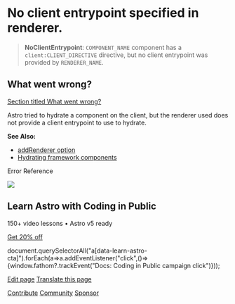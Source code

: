 No client entrypoint specified in renderer.
===========================================

> **NoClientEntrypoint**: `COMPONENT_NAME` component has a `client:CLIENT_DIRECTIVE` directive, but no client entrypoint was provided by `RENDERER_NAME`.

What went wrong?
----------------

[Section titled What went wrong?](#what-went-wrong)

Astro tried to hydrate a component on the client, but the renderer used does not provide a client entrypoint to use to hydrate.

**See Also:**

*   [addRenderer option](/en/reference/integrations-reference/#addrenderer-option)
*   [Hydrating framework components](/en/guides/framework-components/#hydrating-interactive-components)

Error Reference

![](/_astro/CodingInPublic.DpaYu7Qd_5sx41.webp)

Learn Astro with **Coding in Public**
-------------------------------------

150+ video lessons • Astro v5 ready

[Get 20% off](https://learnastro.dev?code=ASTRO_PROMO)

document.querySelectorAll("a\[data-learn-astro-cta\]").forEach(a=>a.addEventListener("click",()=>{window.fathom?.trackEvent("Docs: Coding in Public campaign click")}));

[Edit page](https://github.com/withastro/astro/blob/main/packages/astro/src/core/errors/errors-data.ts) [Translate this page](https://contribute.docs.astro.build/guides/i18n/)

[Contribute](/en/contribute/) [Community](https://astro.build/chat) [Sponsor](https://opencollective.com/astrodotbuild)

